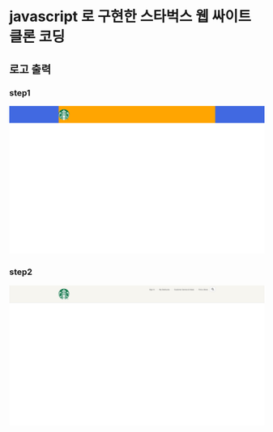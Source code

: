 #  javascript 로 구현한 스타벅스 웹 싸이트 클론 코딩 

## 로고 출력
### step1
![#3](./md_img/1.png)

### step2
![#3](./md_img/2.png)